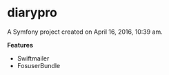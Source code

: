 diarypro
========

A Symfony project created on April 16, 2016, 10:39 am.


<b>Features</b>
<ul>
<li>Swiftmailer</li>
<li>FosuserBundle</li>
</ul>
